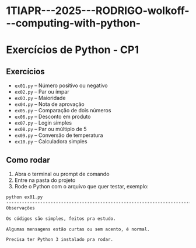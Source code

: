 # 1TIAPR---2025---RODRIGO-wolkoff---computing-with-python-

# Exercícios de Python - CP1 



## Exercícios

- `ex01.py` – Número positivo ou negativo  
- `ex02.py` – Par ou ímpar  
- `ex03.py` – Maioridade  
- `ex04.py` – Nota de aprovação  
- `ex05.py` – Comparação de dois números  
- `ex06.py` – Desconto em produto  
- `ex07.py` – Login simples  
- `ex08.py` – Par ou múltiplo de 5  
- `ex09.py` – Conversão de temperatura  
- `ex10.py` – Calculadora simples

## Como rodar

1. Abra o terminal ou prompt de comando  
2. Entre na pasta do projeto  
3. Rode o Python com o arquivo que quer testar, exemplo:

```bash
python ex01.py
--------------------------------------------------------------------------------------------------------------------------------------------------------------------
Observações

Os códigos são simples, feitos pra estudo.

Algumas mensagens estão curtas ou sem acento, é normal.

Precisa ter Python 3 instalado pra rodar.





